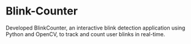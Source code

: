 # Blink-Counter
Developed BlinkCounter, an interactive blink detection application using Python and OpenCV, to track and count user blinks in real-time.
